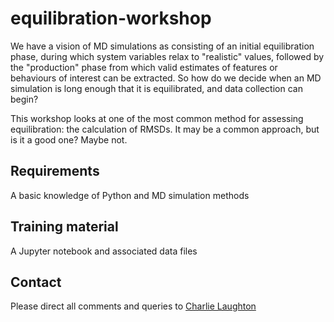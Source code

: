 # equilibration-workshop

We have a vision of MD simulations as consisting of an initial equilibration phase, during which system variables relax to "realistic" values, followed by the "production" phase from which valid estimates of features or behaviours of interest can be extracted. So how do we decide when an MD simulation is long enough that it is equilibrated, and data collection can begin?

This workshop looks at one of the most common method for assessing equilibration: the calculation of RMSDs. It may be a common approach, but is it a good one? Maybe not.

## Requirements
A basic knowledge of Python and MD simulation methods

## Training material
A Jupyter notebook and associated data files

## Contact
Please direct all comments and queries to [Charlie Laughton](mailto:charles.laughton@nottingham.ac.uk)
